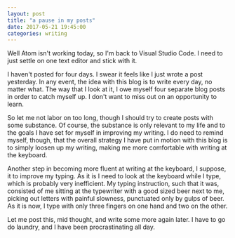 ```yaml
---
layout: post
title: "a pause in my posts"
date: 2017-05-21 19:45:00
categories: writing
---
```


Well Atom isn't working today, so I'm back to Visual Studio Code. I need to just settle on one text editor and stick with it.

I haven't posted for four days. I swear it feels like I just wrote a post yesterday. In any event, the idea with this blog is to write every day, no matter what. The way that I look at it, I owe myself four separate blog posts in order to catch myself up. I don't want to miss out on an opportunity to learn.

So let me not labor on too long, though I should try to create posts with some substance. Of course, the substance is only relevant to my life and to the goals I have set for myself in improving my writing. I do need to remind myself, though, that the overall strategy I have put in motion with this blog is to simply loosen up my writing, making me more comfortable with writing at the keyboard.

Another step in becoming more fluent at writing at the keyboard, I suppose, it to improve my typing. As it is I need to look at the keyboard while I type, which is probably very inefficient. My typing instruction, such that it was, consisted of me sitting at the typewriter with a good sized beer next to me, picking out letters with painful slowness, punctuated only by gulps of beer. As it is now, I type with only three fingers on one hand and two on the other.

Let me post this, mid thought, and write some more again later. I have to go do laundry, and I have been procrastinating all day.